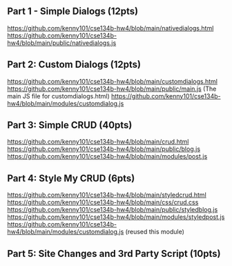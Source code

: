 ## Part 1 - Simple Dialogs (12pts)
https://github.com/kenny101/cse134b-hw4/blob/main/nativedialogs.html
https://github.com/kenny101/cse134b-hw4/blob/main/public/nativedialogs.js


## Part 2: Custom Dialogs (12pts)
https://github.com/kenny101/cse134b-hw4/blob/main/customdialogs.html
https://github.com/kenny101/cse134b-hw4/blob/main/public/main.js (The main JS file for customdialogs.html)
https://github.com/kenny101/cse134b-hw4/blob/main/modules/customdialog.js


## Part 3: Simple CRUD (40pts)
https://github.com/kenny101/cse134b-hw4/blob/main/crud.html
https://github.com/kenny101/cse134b-hw4/blob/main/public/blog.js
https://github.com/kenny101/cse134b-hw4/blob/main/modules/post.js


## Part 4: Style My CRUD (6pts)
https://github.com/kenny101/cse134b-hw4/blob/main/styledcrud.html
https://github.com/kenny101/cse134b-hw4/blob/main/css/crud.css
https://github.com/kenny101/cse134b-hw4/blob/main/public/styledblog.js
https://github.com/kenny101/cse134b-hw4/blob/main/modules/styledpost.js
https://github.com/kenny101/cse134b-hw4/blob/main/modules/customdialog.js (reused this module)


## Part 5: Site Changes and 3rd Party Script (10pts)


